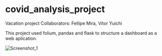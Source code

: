 # covid_analysis_project
Vacation project 
Collaborators: Fellipe Mira, Vitor Yuichi 

This project used folium, pandas and flask to structure a dashboard as a web aplication. 


![Screenshot_1](https://user-images.githubusercontent.com/85116292/127683933-1d049465-7f48-46d8-bff9-abb8c0c4e0c7.png)
